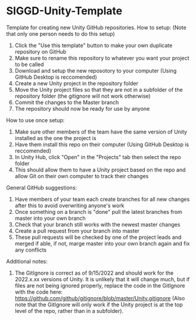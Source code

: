 # SIGGD-Unity-Template
Template for creating new Unity GitHub repositories.
How to setup: (Note that only one person needs to do this setup)
  1) Click the "Use this template" button to make your own duplicate repository on GitHub
  2) Make sure to rename this repository to whatever you want your project to be called
  3) Download and setup the new reposotory to your computer (Using GitHub Desktop is reccomended)
  4) Create a new Unity project in the repository folder
  5) Move the Unity project files so that they are not in a subfolder of the repository folder (the gitignore will not work otherwise)
  6) Commit the changes to the Master branch
  7) The repository should now be ready for use by anyone

How to use once setup:
  1) Make sure other members of the team have the same version of Unity installed as the one the project is
  2) Have them install this repo on their computer (Using GitHub Desktop is reccomended)
  3) In Unity Hub, click "Open" in the "Projects" tab then select the repo folder
  4) This should allow them to have a Unity project based on the repo and allow Git on their own computer to track their changes

General GitHub suggestions:
  1) Have members of your team each create branches for all new changes after this to avoid overwriting anyone's work
  2) Once something on a branch is "done" pull the latest branches from master into your own branch
  3) Check that your branch still works with the newest master changes
  4) Create a pull request from your branch into master
  5) These pull requests will be checked by one of the project leads and merged if able, if not, marge master into your own branch again and fix any conflicts

Additional notes:
  1) The GitIgnore is correct as of 9/15/2022 and should work for the 2022.x.xx versions of Unity. It is unlikely that it will change much, but if files are not being ignored properly, replace the code in the GitIgnore with the code here: https://github.com/github/gitignore/blob/master/Unity.gitignore (Also note that the GitIgnore will only work if the Unity project is at the top level of the repo, rather than in a subfolder).
